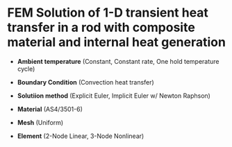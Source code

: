 # FEM Solution of 1-D transient heat transfer in a rod with composite material and internal heat generation



- **Ambient temperature** (Constant, Constant rate, One hold temperature cycle)
        
- **Boundary Condition** (Convection heat transfer)
        
- **Solutiion method** (Explicit Euler, Implicit Euler w/ Newton Raphson)
            
- **Material** (AS4/3501-6)
            
- **Mesh** (Uniform)
            
- **Element** (2-Node Linear, 3-Node Nonlinear)

